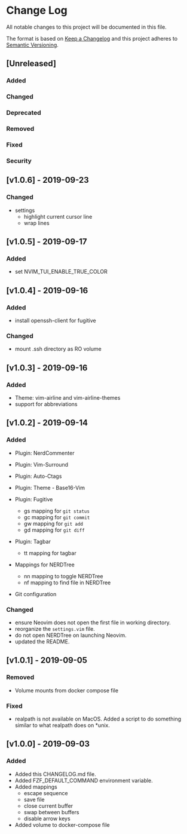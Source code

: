 # Change Log
All notable changes to this project will be documented in this file.

The format is based on [Keep a Changelog](http://keepachangelog.com/)
and this project adheres to [Semantic Versioning](http://semver.org/).

## [Unreleased]
### Added

### Changed

### Deprecated

### Removed

### Fixed

### Security

## [v1.0.6] - 2019-09-23
### Changed
- settings
  - highlight current cursor line
  - wrap lines


## [v1.0.5] - 2019-09-17
### Added
- set NVIM_TUI_ENABLE_TRUE_COLOR


## [v1.0.4] - 2019-09-16
### Added
- install openssh-client for fugitive

### Changed
- mount .ssh directory as RO volume


## [v1.0.3] - 2019-09-16
### Added
- Theme: vim-airline and vim-airline-themes
- support for abbreviations


## [v1.0.2] - 2019-09-14
### Added
- Plugin: NerdCommenter
- Plugin: Vim-Surround
- Plugin: Auto-Ctags
- Plugin: Theme - Base16-Vim

- Plugin: Fugitive
  - <leader>gs mapping for `git status`
  - <leader>gc mapping for `git commit`
  - <leader>gw mapping for `git add`
  - <leader>gd mapping for `git diff`

- Plugin: Tagbar
  - <leader>tt mapping for tagbar

- Mappings for NERDTree
  - <leader>nn mapping to toggle NERDTree
  - <leader>nf mapping to find file in NERDTree

- Git configuration

### Changed
- ensure Neovim does not open the first file in working directory.
- reorganize the `settings.vim` file.
- do not open NERDTree on launching Neovim.
- updated the README.


## [v1.0.1] - 2019-09-05
### Removed
- Volume mounts from docker compose file

### Fixed
- realpath is not available on MacOS. Added a script to do something similar to what realpath does on \*unix.


## [v1.0.0] - 2019-09-03
### Added
- Added this CHANGELOG.md file.
- Added FZF_DEFAULT_COMMAND environment variable.
- Added mappings
  - escape sequence
  - save file
  - close current buffer
  - swap between buffers
  - disable arrow keys
- Added volume to docker-compose file
